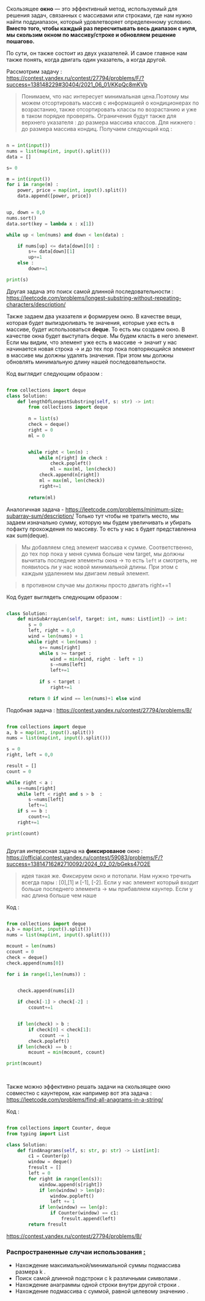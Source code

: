 Скользящее **окно** — это эффективный метод, используемый для решения задач, связанных с массивами или строками, где нам нужно найти поддиапазон, который удовлетворяет определенному условию. **Вместо того, чтобы каждый раз пересчитывать весь диапазон с нуля, мы скользим окном по массиву/строке и обновляем решение пошагово.**

По сути, он также состоит из двух указателей. И самое главное нам также понять, когда двигать один указатель, а когда другой. 

Рассмотрим задачу :  https://contest.yandex.ru/contest/27794/problems/F/?success=138148229#30404/2021_06_01/KKpQc8mKVb

> Понимаем, что нас интересует минимальная цена.Поэтому мы можем отсортировать массив с информацией о кондиционерах по возрастанию, также отсортировать классы по возрастанию и уже в таком порядке проверять. Ограничения будут также для верхнего указателя : до размера массива классов. Для нижнего : до размера массива кондиц. Получаем следующий код : 

```python

n = int(input())
nums = list(map(int, input().split()))
data = []

s= 0

m = int(input())
for i in range(m) : 
    power, price = map(int, input().split())
    data.append([power, price])


up, down = 0,0 
nums.sort()
data.sort(key = lambda x : x[1])

while up < len(nums) and down < len(data) : 

    if nums[up] <= data[down][0] : 
        s+= data[down][1]
        up+=1 
    else : 
        down+=1

print(s)

```



Другая задача это поиск самой длинной последовательности : https://leetcode.com/problems/longest-substring-without-repeating-characters/description/

Также задаем два указателя и формируем окно. В качестве вещи, которая будет выпиздюливать те значения, которые уже есть в массиве, будет использоваться **deque**. То есть мы создаем окно. В качестве окна будет выступать deque. Мы будем класть в него элемент. Если мы видим, что элемент уже есть в массиве -> значит у нас начинается новая строка -> и до тех пор пока повторяющийся элемент в массиве мы должны удалять значения. При этом мы должны обновлять минимальную длину нашей последовательности. 

Код выглядит следующим образом : 

```python 

from collections import deque
class Solution:
    def lengthOfLongestSubstring(self, s: str) -> int:
        from collections import deque
 
        n = list(s)
        check = deque()
        right = 0
        ml = 0


        while right < len(n) : 
            while n[right] in check : 
                check.popleft()
                ml = max(ml, len(check))
            check.append(n[right])
            ml = max(ml, len(check))
            right+=1
            
        return(ml)   

```


Аналогичная задача - https://leetcode.com/problems/minimum-size-subarray-sum/description/
Только тут чтобы не тратить место, мы задаем изначально сумму, которую мы будем увеличивать и убирать пофакту прохождения по массиву. То есть у нас s будет представленна как sum(deque).

> Мы добавляем след элемент массива к сумме. Соответственно,  до тех пор пока у меня сумма больше чем target, мы должны вычитать последние элементы окна -> то есть `left` и смотреть, не появилось ли у нас новой минимальной длины.  При этом с каждым удалением мы двигаем левый элемент.

> в противном случае мы должны просто двигать right+=1

Код будет выглядеть следующим образом : 

```python

class Solution:
    def minSubArrayLen(self, target: int, nums: List[int]) -> int:
        s = 0 
        left, right = 0,0 
        wind = len(nums) + 1
        while right < len(nums) : 
            s+= nums[right]
            while s >= target : 
                wind = min(wind, right - left + 1)
                s-=nums[left]
                left+=1
        
            if s < target : 
                right+=1

        return 0 if wind == len(nums)+1 else wind

```

Подобная задача : https://contest.yandex.ru/contest/27794/problems/B/

```python

from collections import deque
a, b = map(int, input().split())
nums = list(map(int, input().split()))

s = 0
right, left = 0,0

result = []
count = 0

while right < a : 
    s+=nums[right]
    while left < right and s > b  : 
        s-=nums[left]
        left+=1
    if s == b : 
        count+=1
    right+=1

print(count)       
	
```


Другая интересная задача на **фиксированое** окно : https://official.contest.yandex.ru/contest/59083/problems/F/?success=138147162#2710092/2024_02_02/bGeks47O2E

>идея такая же. Фиксируем окно и потопали. Нам нужно тречить всегда пары : [0],[1]  и [-1], [-2]. Если у нас элемент который входит больше последнего элемента -> мы прибавляем каунтер. Если у нас длина больше чем наше 

Код : 

```python

from collections import deque
a,b = map(int, input().split())
nums = list(map(int, input().split()))

mcount = len(nums)
ccount = 0
check = deque()
check.append(nums[0])

for i in range(1,len(nums)) : 

        
    check.append(nums[i])

    if check[-1] > check[-2] : 
        ccount+=1


    if len(check) > b : 
        if check[0] < check[1]:
            ccount -= 1
        check.popleft()
    if len(check) == b : 
        mcount = min(mcount, ccount)

print(mcount)
    
    

```




Также можно эффективно решать задачи на скользящее окно совместно с каунтером, как например вот эта задача : https://leetcode.com/problems/find-all-anagrams-in-a-string/

Код : 

```python

from collections import Counter, deque
from typing import List

class Solution:
    def findAnagrams(self, s: str, p: str) -> List[int]:
        c1 = Counter(p)
        window = deque()
        fresult = []
        left = 0
        for right in range(len(s)):
            window.append(s[right])
            if len(window) > len(p):
                window.popleft()
                left += 1
            if len(window) == len(p):
                if Counter(window) == c1:
                    fresult.append(left)
        return fresult

```


https://contest.yandex.ru/contest/27794/problems/B/


### Распространенные случаи использования [:](https://ajay-dhangar.github.io/algo/docs/extra/Sliding-Window/sliding-window#common-use-cases "Прямая ссылка на общие варианты использования:")

- Нахождение максимальной/минимальной суммы подмассива размера k .
- Поиск самой длинной подстроки с k различными символами .
- Нахождение анаграммы одной строки внутри другой строки .
- Нахождение подмассива с суммой, равной целевому значению .








